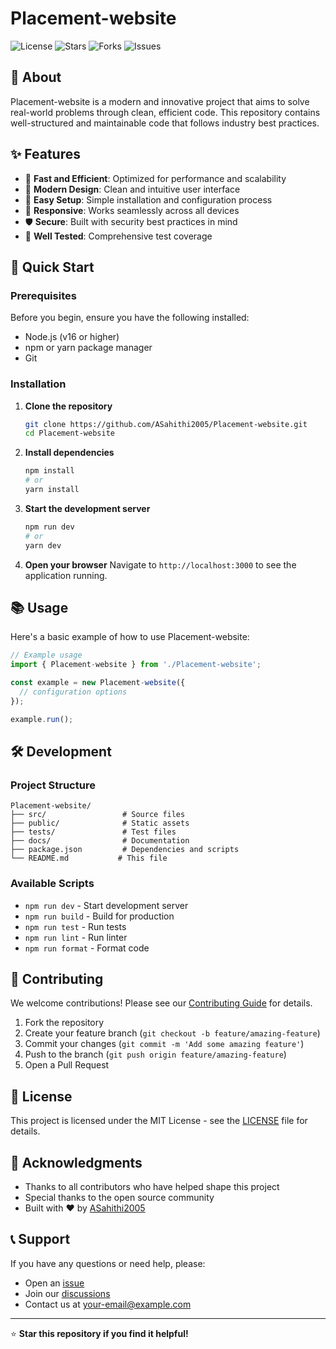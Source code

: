 # Placement-website

![License](https://img.shields.io/github/license/ASahithi2005/Placement-website)
![Stars](https://img.shields.io/github/stars/ASahithi2005/Placement-website)
![Forks](https://img.shields.io/github/forks/ASahithi2005/Placement-website)
![Issues](https://img.shields.io/github/issues/ASahithi2005/Placement-website)

## 📖 About

Placement-website is a modern and innovative project that aims to solve real-world problems through clean, efficient code. This repository contains well-structured and maintainable code that follows industry best practices.

## ✨ Features

- 🚀 **Fast and Efficient**: Optimized for performance and scalability
- 🎨 **Modern Design**: Clean and intuitive user interface
- 🔧 **Easy Setup**: Simple installation and configuration process
- 📱 **Responsive**: Works seamlessly across all devices
- 🛡️ **Secure**: Built with security best practices in mind
- 🧪 **Well Tested**: Comprehensive test coverage

## 🚀 Quick Start

### Prerequisites

Before you begin, ensure you have the following installed:
- Node.js (v16 or higher)
- npm or yarn package manager
- Git

### Installation

1. **Clone the repository**
   ```bash
   git clone https://github.com/ASahithi2005/Placement-website.git
   cd Placement-website
   ```

2. **Install dependencies**
   ```bash
   npm install
   # or
   yarn install
   ```

3. **Start the development server**
   ```bash
   npm run dev
   # or
   yarn dev
   ```

4. **Open your browser**
   Navigate to `http://localhost:3000` to see the application running.

## 📚 Usage

Here's a basic example of how to use Placement-website:

```javascript
// Example usage
import { Placement-website } from './Placement-website';

const example = new Placement-website({
  // configuration options
});

example.run();
```

## 🛠️ Development

### Project Structure

```
Placement-website/
├── src/                 # Source files
├── public/              # Static assets
├── tests/               # Test files
├── docs/                # Documentation
├── package.json         # Dependencies and scripts
└── README.md           # This file
```

### Available Scripts

- `npm run dev` - Start development server
- `npm run build` - Build for production
- `npm run test` - Run tests
- `npm run lint` - Run linter
- `npm run format` - Format code

## 🤝 Contributing

We welcome contributions! Please see our [Contributing Guide](CONTRIBUTING.md) for details.

1. Fork the repository
2. Create your feature branch (`git checkout -b feature/amazing-feature`)
3. Commit your changes (`git commit -m 'Add some amazing feature'`)
4. Push to the branch (`git push origin feature/amazing-feature`)
5. Open a Pull Request

## 📄 License

This project is licensed under the MIT License - see the [LICENSE](LICENSE) file for details.

## 🙏 Acknowledgments

- Thanks to all contributors who have helped shape this project
- Special thanks to the open source community
- Built with ❤️ by [ASahithi2005](https://github.com/ASahithi2005)

## 📞 Support

If you have any questions or need help, please:
- Open an [issue](https://github.com/ASahithi2005/Placement-website/issues)
- Join our [discussions](https://github.com/ASahithi2005/Placement-website/discussions)
- Contact us at [your-email@example.com](mailto:your-email@example.com)

---

⭐ **Star this repository if you find it helpful!**

